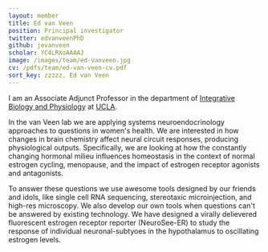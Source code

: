 ```yaml
---
layout: member
title: Ed van Veen
position: Principal investigator
twitter: edvanveenPhD
github: jevanveen
scholar: YC4LRXoAAAAJ
image: /images/team/ed-vanveen.jpg
cv: /pdfs/team/ed-van-veen-cv.pdf
sort_key: zzzzz, Ed van Veen
---
```


I am an Associate Adjunct Professor in the department of [Integrative Biology and Physiology](https://www.ibp.ucla.edu) at [UCLA](https://ucla.edu).

In the van Veen lab we are applying systems neuroendocrinology approaches to questions in women's health. We are interested in how changes in brain chemistry affect neural circuit responses, producing physiological outputs. Specifically, we are looking at how the constantly changing hormonal milieu influences homeostasis in the context of normal estrogen cycling, menopause, and the impact of estrogen receptor agonists and antagonists.

To answer these questions we use awesome tools designed by our friends and idols, like single cell RNA sequencing, stereotaxic microinjection, and high-res microscopy. We also develop our own tools when questions can't be answered by existing technology. We have designed a virally delievered fluorescent estrogen receptor reporter (NeuroSee-ER) to study the response of individual neuronal-subtyoes in the hypothalamus to oscillating estrogen levels. 
